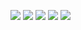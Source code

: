 ![](https://github.com/aizhan-khassenova/Vue.js-VKgame-Starcraft2/blob/main/screen1.jpg)
![](https://github.com/aizhan-khassenova/Vue.js-VKgame-Starcraft2/blob/main/screen2.jpg)
![](https://github.com/aizhan-khassenova/Vue.js-VKgame-Starcraft2/blob/main/screen3-1.jpg)
![](https://github.com/aizhan-khassenova/Vue.js-VKgame-Starcraft2/blob/main/screen4.jpg)
![](https://github.com/aizhan-khassenova/Vue.js-VKgame-Starcraft2/blob/main/screen5.jpg)

